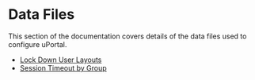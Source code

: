 # Data Files

This section of the documentation covers details of the data files
used to configure uPortal.

* [Lock Down User Layouts](lockdown-layouts.md)
* [Session Timeout by Group](timeout.md)
